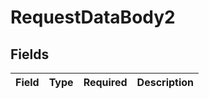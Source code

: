 # RequestDataBody2


## Fields

| Field       | Type        | Required    | Description |
| ----------- | ----------- | ----------- | ----------- |